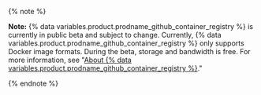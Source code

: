 {% note %}

**Note:** {% data variables.product.prodname_github_container_registry %} is currently in public beta and subject to change. Currently, {% data variables.product.prodname_github_container_registry %} only supports Docker image formats. During the beta, storage and bandwidth is free. For more information, see "[About {% data variables.product.prodname_github_container_registry %}](/packages/getting-started-with-github-container-registry/about-github-container-registry)."

{% endnote %}
